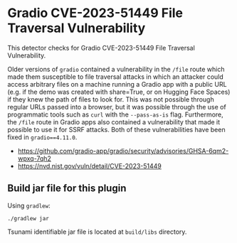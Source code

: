 # Gradio CVE-2023-51449 File Traversal Vulnerability

This detector checks for Gradio CVE-2023-51449 File Traversal Vulnerability.

Older versions of `gradio` contained a vulnerability in the `/file` route which made them susceptible to file traversal
attacks in which an attacker could access arbitrary files on a machine running a Gradio app with a public URL
(e.g. if the demo was created with share=True, or on Hugging Face Spaces) if they knew the path of files to look for.
This was not possible through regular URLs passed into a browser, but it was possible through the use of programmatic
tools such as `curl` with the `--pass-as-is` flag.
Furthermore, the `/file` route in Gradio apps also contained a vulnerability that made it possible to use it for
SSRF attacks.
Both of these vulnerabilities have been fixed in `gradio==4.11.0`.

-   https://github.com/gradio-app/gradio/security/advisories/GHSA-6qm2-wpxq-7qh2
-   https://nvd.nist.gov/vuln/detail/CVE-2023-51449

## Build jar file for this plugin

Using `gradlew`:

```shell
./gradlew jar
```

Tsunami identifiable jar file is located at `build/libs` directory.
